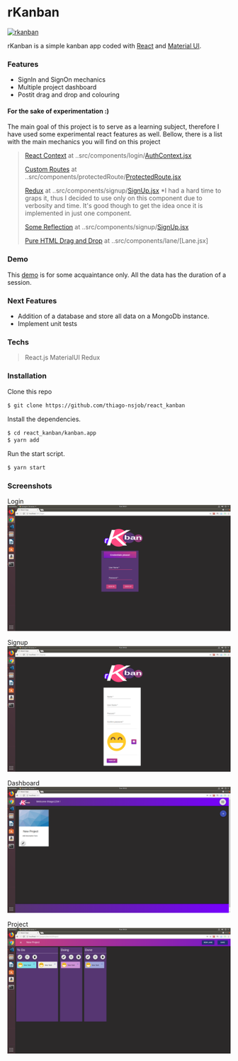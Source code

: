 # rKanban


  [![rkanban](https://rkanban-app.herokuapp.com/static/logo.svg)](https://rkanban-app.herokuapp.com)

rKanban is a simple kanban app coded with [React](https://reactjs.org/) and [Material UI](https://material-ui.com/). 

### Features
  - SignIn and SignOn mechanics
  - Multiple project dashboard
  - Postit drag and drop and colouring

#### For the sake of experimentation :)

The main goal of this project is to serve as a learning subject, therefore I have used some experimental react features as well. Bellow, there is a list with the main mechanics you will find on this project

> [React Context](https://reactjs.org/docs/context.html) at ..src/components/login/[AuthContext.jsx](https://github.com/thiago-nsjob/react_kanban/blob/master/kanban.app/src/components/login/AuthContext.jsx)
>
> [Custom Routes](https://medium.freecodecamp.org/how-to-protect-your-routes-with-react-context-717670c4713a) at 
..src/components/protectedRoute/[ProtectedRoute.jsx](https://github.com/thiago-nsjob/react_kanban/blob/master/kanban.app/src/components/protectedRoute/ProtectedRoute.jsx)
>
> [Redux](https://redux.js.org/) at ..src/components/signup/[SignUp.jsx](https://github.com/thiago-nsjob/react_kanban/blob/master/kanban.app/src/components/signup/SignUp.jsx) 
*I had a hard time to graps it, thus I decided to use only on this component due to verbosity and time. It's good though to get the idea once it is implemented in just one component.
>
> [Some Reflection](https://developer.mozilla.org/en-US/docs/Web/JavaScript/Reference/Global_Objects/Reflect)  at ..src/components/signup/[SignUp.jsx](https://github.com/thiago-nsjob/react_kanban/blob/master/kanban.app/src/components/container/reducers/signupReducers.jsx) 
>
> [Pure HTML Drag and Drop](https://developer.mozilla.org/en-US/docs/Web/API/HTML_Drag_and_Drop_API) at ..src/components/lane/[Lane.jsx]


### Demo
This [demo](https://rkanban-app.herokuapp.com) is for some acquaintance only. All the data has the duration of a session.  

### Next Features
  - Addition of a database and store all data on a MongoDb instance.
  - Implement unit tests 


### Techs
> React.js
> MaterialUI
> Redux


### Installation
Clone this repo

```sh
$ git clone https://github.com/thiago-nsjob/react_kanban
```

Install the dependencies.

```sh
$ cd react_kanban/kanban.app
$ yarn add
```
Run the start script.
```sh
$ yarn start
```

### Screenshots
Login
![Login](screenshots/login.png?raw=true "Login")

Signup
![Signup](screenshots/signup.png?raw=true "Signup")

Dashboard
![Project Dashboard](screenshots/project_dashboard.png?raw=true "Dashboard")

Project
![Project](screenshots/project.png?raw=true "Project")

